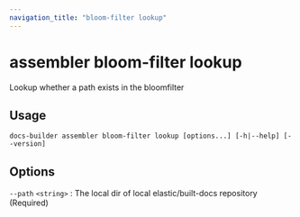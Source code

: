 ```yaml
---
navigation_title: "bloom-filter lookup"
---
```

# assembler bloom-filter lookup

Lookup whether a path exists in the bloomfilter

## Usage

```
docs-builder assembler bloom-filter lookup [options...] [-h|--help] [--version]
```

## Options

`--path` `<string>`
:   The local dir of local elastic/built-docs repository (Required)